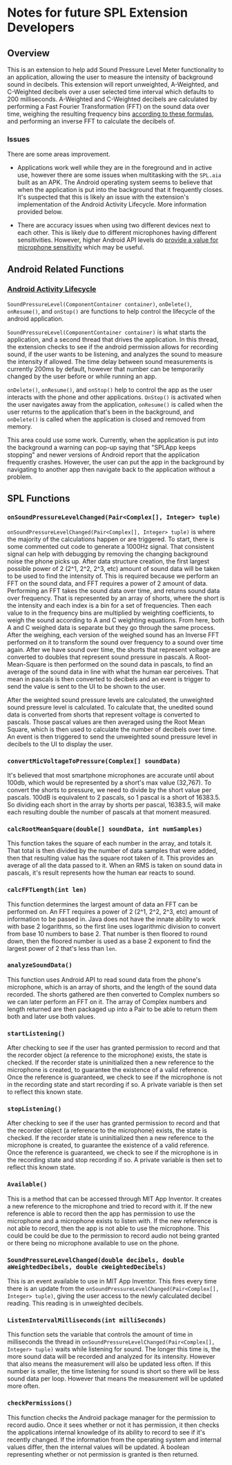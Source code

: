 # Notes for future SPL Extension Developers

## Overview
This is an extension to help add Sound Pressure Level Meter functionality to an application, allowing the user to measure the intensity of background sound in decibels.
This extension will report unweighted, A-Weighted, and C-Weighted decibels over a user selected time interval which defaults to 200 milliseconds.
A-Weighted and C-Weighted decibels are calculated by performing a Fast Fourier Transformation (FFT) on the sound data over time, weighing the resulting frequency bins [according to these formulas](https://en.wikipedia.org/wiki/A-weighting#Function_realisation_of_some_common_weightings), and performing an inverse FFT to calculate the decibels of.

### Issues
There are some areas improvement. 

* Applications work well while they are in the foreground and in active use, however there are some issues when multitasking with the `SPL.aia` built as an APK. 
The Android operating system seems to believe that when the application is put into the background that it frequently closes.
It's suspected that this is likely an issue with the extension's implementation of the Android Activity Lifecycle. 
More information provided below.

* There are accuracy issues when using two different devices next to each other. 
This is likely due to different microphones having different sensitivities. 
However, higher Android API levels do [provide a value for microphone sensitivity](https://developer.android.com/reference/android/media/MicrophoneInfo.html#getSensitivity()) which may be useful.

## Android Related Functions

### [Android Activity Lifecycle](https://developer.android.com/guide/components/activities/activity-lifecycle)
`SoundPressureLevel(ComponentContainer container)`, `onDelete()`, `onResume()`, and `onStop()` are functions to help control the lifecycle of the android application. 

`SoundPressureLevel(ComponentContainer container)` is what starts the application, and a second thread that drives the application. 
In this thread, the extension checks to see if the android permission allows for recording sound, if the user wants to be listening, and analyzes the sound to measure the intensity if allowed.
The time delay between sound measurements is currently 200ms by default, however that number can be temporarily changed by the user before or  while running an app.

`onDelete()`, `onResume()`, and `onStop()` help to control the app as the user interacts with the phone and other applications. 
`OnStop()` is activated when the user navigates away from the application, `onResume()` is called when the user returns to the application that's been in the background, and `onDelete()` is called when the application is closed and removed from memory.

This area could use some work. Currently, when the application is put into the background a warning can pop-up saying that "SPLApp keeps stopping" and newer versions of Android report that the application frequently crashes. However, the user can put the app in the background by navigating to another app then navigate back to the application without a problem.

## SPL Functions
### `onSoundPressureLevelChanged(Pair<Complex[], Integer> tuple)`
`onSoundPressureLevelChanged(Pair<Complex[], Integer> tuple)` is where the majority of the calculations happen or are triggered. 
To start, there is some commented out code to generate a 1000Hz signal. 
That consistent signal can help with debugging by removing the changing background noise the phone picks up. 
After data structure creation, the first largest possible power of 2 (2^1, 2^2, 2^3, etc) amount of sound data will be taken to be used to find the intensity of. 
This is required because we perform an FFT on the sound data, and FFT requires a power of 2 amount of data.
Performing an FFT takes the sound data over time, and returns sound data over frequency.
That is represented by an array of shorts, where the short is the intensity and each index is a bin for a set of frequencies.
Then each value to in the frequency bins are multiplied by weighting coefficients, to weigh the sound according to A and C weighting equations.
From here, both A and C weighed data is separate but they go through the same process.
After the weighing, each version of the weighed sound has an Inverse FFT performed on it to transform the sound over frequency to a sound over time again.
After we have sound over time, the shorts that represent voltage are converted to doubles that represent sound pressure in pascals.
A Root-Mean-Square is then performed on the sound data in pascals, to find an average of the sound data in line with what the human ear perceives.
That mean in pascals is then converted to decibels and an event is trigger to send the value is sent to the UI to be shown to the user.

After the weighted sound pressure levels are calculated, the unweighted sound pressure level is calculated.
To calculate that, the unedited sound data is converted from shorts that represent voltage is converted to pascals.
Those pascal values are then averaged using the Root Mean Square, which is then used to calculate the number of decibels over time.
An event is then triggered to send the unweighted sound pressure level in decibels to the UI to display the user.

### `convertMicVoltageToPressure(Complex[] soundData)`
It's believed that most smartphone microphones are accurate until about 100db, which would be represented by a short's max value (32,767).
To convert the shorts to pressure, we need to divide by the short value per pascals. 
100dB is equivalent to 2 pascals, so 1 pascal is a short of 16383.5.
So dividing each short in the array by shorts per pascal, 16383.5, will make each resulting double the number of pascals at that moment measured.

### `calcRootMeanSquare(double[] soundData, int numSamples)`
This function takes the square of each number in the array, and totals it.
That total is then divided by the number of data samples that were added, then that resulting value has the square root taken of it.
This provides an average of all the data passed to it.
When an RMS is taken on sound data in pascals, it's result represents how the human ear reacts to sound.

### `calcFFTLength(int len)`
This function determines the largest amount of data an FFT can be performed on.
An FFT requires a power of 2 (2^1, 2^2, 2^3, etc) amount of information to be passed in.
Java does not have the innate ability to work with base 2 logarithms, so the first line uses logarithmic division to convert from base 10 numbers to base 2.
That number is then floored to round down, then the floored number is used as a base 2 exponent to find the largest power of 2 that's less than `len`.

### `analyzeSoundData()`
This function uses Android API to read sound data from the phone's microphone, which is an array of shorts, and the length of the sound data recorded.
The shorts gathered are then converted to Complex numbers so we can later perform an FFT on it.
The array of Complex numbers and length returned are then packaged up into a Pair to be able to return them both and later use both values.

### `startListening()`
After checking to see if the user has granted permission to record and that the recorder object (a reference to the microphone) exists, the state is checked.
If the recorder state is uninitialized then a new reference to the microphone is created, to guarantee the existence of a valid reference. 
Once the reference is guaranteed, we check to see if the microphone is not in the recording state and start recording if so. 
A private variable is then set to reflect this known state.

### `stopListening()`
After checking to see if the user has granted permission to record and that the recorder object (a reference to the microphone) exists, the state is checked.
If the recorder state is uninitialized then a new reference to the microphone is created, to guarantee the existence of a valid reference. 
Once the reference is guaranteed, we check to see if the microphone is in the recording state and stop recording if so. 
A private variable is then set to reflect this known state.

### `Available()`
This is a method that can be accessed through MIT App Inventor.
It creates a new reference to the microphone and tried to record with it.
If the new reference is able to record then the app has permission to use the microphone and a microphone exists to listen with.
If the new reference is not able to record, then the app is not able to use the microphone. 
This could be could be due to the permission to record audio not being granted or there being no microphone available to use on the phone.

### `SoundPressureLevelChanged(double decibels, double aWeightedDecibels, double cWeightedDecibels)`
This is an event available to use in MIT App Inventor. 
This fires every time there is an update from the `onSoundPressureLevelChanged(Pair<Complex[], Integer> tuple)`, giving the user access to the newly calculated decibel reading.
This reading is in unweighted decibels.

### `ListenIntervalMilliseconds(int milliSeconds)`
This function sets the variable that controls the amount of time in milliseconds the thread in `onSoundPressureLevelChanged(Pair<Complex[], Integer> tuple)` waits while listening for sound.
The longer this time is, the more sound data will be recorded and analyzed for its intensity.
However that also means the measurement will also be updated less often.
If this number is smaller, the time listening for sound is short so there will be less sound data per loop.
However that means the measurement will be updated more often.

### `checkPermissions()`
This function checks the Android package manager for the permission to record audio.
Once it sees whether or not it has permission, it then checks the applications internal knowledge of its ability to record to see if it's recently changed.
If the information from the operating system and internal values differ, then the internal values will be updated.
A boolean representing whether or not permission is granted is then returned.
